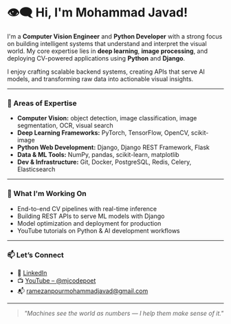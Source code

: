 # 👁️‍🗨️ Hi, I'm Mohammad Javad!

I'm a **Computer Vision Engineer** and **Python Developer** with a strong focus on building intelligent systems that understand and interpret the visual world. My core expertise lies in **deep learning**, **image processing**, and deploying CV-powered applications using **Python** and **Django**.

I enjoy crafting scalable backend systems, creating APIs that serve AI models, and transforming raw data into actionable visual insights.

---

### 🧠 Areas of Expertise
- **Computer Vision:** object detection, image classification, image segmentation, OCR, visual search  
- **Deep Learning Frameworks:** PyTorch, TensorFlow, OpenCV, scikit-image  
- **Python Web Development:** Django, Django REST Framework, Flask  
- **Data & ML Tools:** NumPy, pandas, scikit-learn, matplotlib  
- **Dev & Infrastructure:** Git, Docker, PostgreSQL, Redis, Celery, Elasticsearch  

---

### 🚀 What I'm Working On
- End-to-end CV pipelines with real-time inference  
- Building REST APIs to serve ML models with Django  
- Model optimization and deployment for production  
- YouTube tutorials on Python & AI development workflows  

---

### 📫 Let’s Connect
- 🔗 [LinkedIn](https://www.linkedin.com/in/mohammadjavadramezanpour)  
- 📺 [YouTube – @mjcodepoet](https://www.youtube.com/@mjcodepoet)  
- 📬 [ramezanpourmohammadjavad@gmail.com](mailto:ramezanpourmohammadjavad@gmail.com)

---

> *"Machines see the world as numbers — I help them make sense of it."*
